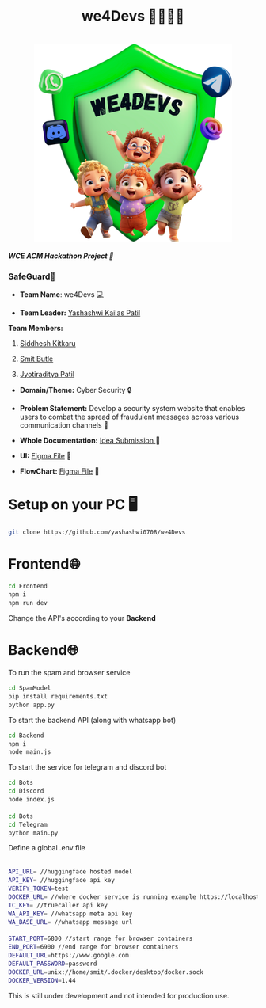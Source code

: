 <h1 align="center">we4Devs 👨‍💻👩‍💻 </h1>
<h1 align="center"> 
<img align="center" src="https://raw.githubusercontent.com//Yashashwi0708/we4Devs/main/Frontend/Assets/we4Devs.png" alt="jyotiraditya-patil-996933230" height="400" width="400" />
</h1>


##### WCE ACM Hackathon Project 🚀

### SafeGuard🙌

- **Team Name**: we4Devs 💻
  
- **Team Leader:** <a href="https://github.com/Yashashwi0708">Yashashwi Kailas Patil	</a> 
 
**Team Members:**
  
1. <a href="https://github.com/Yashashwi0708">Siddhesh Kitkaru</a>
 
1. <a href="https://github.com/Yashashwi0708">Smit Butle</a>

1. <a href="https://github.com/Yashashwi0708">Jyotiraditya Patil</a>


- **Domain/Theme:** Cyber Security 🔒

- **Problem Statement:** Develop a security system website that enables users to combat the spread of fraudulent messages across various communication channels 📧

- **Whole Documentation:** <a href="https://docs.google.com/document/d/1pcAZzuoEXgjS8k2VcAFIBRm0pIsiB-0j/edit">Idea Submission	</a> 📝
  
- **UI:** <a href="https://www.figma.com/file/FQkREiISbToyNUTYKyh8WJ/Fraud-Detection?type=design&node-id=0%3A1&mode=design&t=upqrdJmELEcgcdtl-1">Figma File</a> 🎨
  
- **FlowChart:** <a href="https://www.figma.com/file/hGTWKz3lEzKd1fVeFf7rLq/Use-Case-Diagram%2FFlow-Diagram?type=whiteboard&node-id=0%3A1&t=IkrpkrCPhWvtkPgO-1">Figma File</a> 🎨

# Setup on your PC 🖥️
```sh
git clone https://github.com/yashashwi0708/we4Devs
```
<h1>Frontend🌐</h1>

```sh
cd Frontend
npm i
npm run dev
```
Change the API's according to your **Backend** 

<h1>Backend🌐</h1>

To run the spam and browser service
```sh
cd SpamModel
pip install requirements.txt
python app.py
```

To start the backend API (along with whatsapp bot)
```sh
cd Backend
npm i
node main.js
```

To start the service for telegram and discord bot
```sh
cd Bots
cd Discord
node index.js

cd Bots
cd Telegram
python main.py
```

Define a global .env file 
```sh

API_URL= //huggingface hosted model
API_KEY= //huggingface api key
VERIFY_TOKEN=test
DOCKER_URL= //where docker service is running example https://localhost:5000
TC_KEY= //truecaller api key
WA_API_KEY= //whatsapp meta api key
WA_BASE_URL= //whatsapp message url

START_PORT=6800 //start range for browser containers
END_PORT=6900 //end range for browser containers
DEFAULT_URL=https://www.google.com
DEFAULT_PASSWORD=password
DOCKER_URL=unix://home/smit/.docker/desktop/docker.sock
DOCKER_VERSION=1.44

```

This is still under development and not intended for production use.


